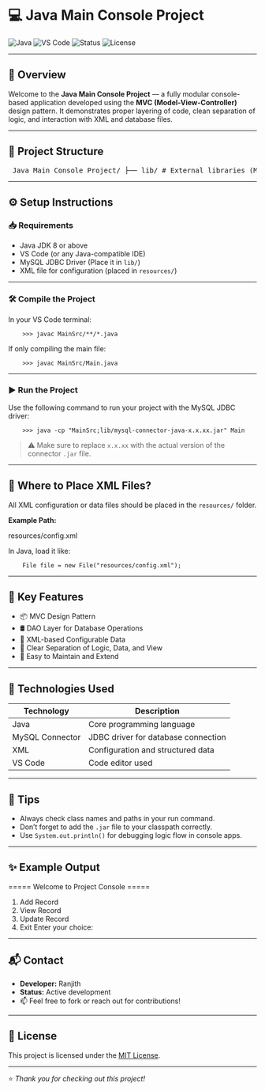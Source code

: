 
# 💻 Java Main Console Project

![Java](https://img.shields.io/badge/Language-Java-orange?style=for-the-badge&logo=java)
![VS Code](https://img.shields.io/badge/IDE-VS%20Code-blue?style=for-the-badge&logo=visualstudiocode)
![Status](https://img.shields.io/badge/Status-In%20Development-yellow?style=for-the-badge)
![License](https://img.shields.io/badge/License-MIT-green?style=for-the-badge)

---

## 📌 Overview

Welcome to the **Java Main Console Project** — a fully modular console-based application developed using the **MVC (Model-View-Controller)** design pattern. It demonstrates proper layering of code, clean separation of logic, and interaction with XML and database files.

---

## 📁 Project Structure


<pre> Java Main Console Project/ ├── lib/ # External libraries (MySQL Connector) ├── MainSrc/ │ ├── Controller/ # Controllers: Handle user actions │ ├── Dao/ # Data access objects for DB communication │ ├── Model/ # Data models │ ├── View/ # User interface/console views │ ├── Main.java # Project entry point │ └── Main.class # Compiled output ├── resources/ # XML files and configs ├── pom.xml # Project object model (for Maven, optional) └── README.md # Project documentation </pre>

---

## ⚙️ Setup Instructions

### 📥 Requirements

- Java JDK 8 or above  
- VS Code (or any Java-compatible IDE)  
- MySQL JDBC Driver (Place it in `lib/`)  
- XML file for configuration (placed in `resources/`)

---

### 🛠️ Compile the Project

In your VS Code terminal:


        >>> javac MainSrc/**/*.java


If only compiling the main file:

        >>> javac MainSrc/Main.java


---

### ▶️ Run the Project

Use the following command to run your project with the MySQL JDBC driver:


        >>> java -cp "MainSrc;lib/mysql-connector-java-x.x.xx.jar" Main


> ⚠️ Make sure to replace `x.x.xx` with the actual version of the connector `.jar` file.

---

## 📂 Where to Place XML Files?

All XML configuration or data files should be placed in the `resources/` folder.

**Example Path:**


resources/config.xml


In Java, load it like:


        File file = new File("resources/config.xml");


---

## 🔑 Key Features

- 📦 MVC Design Pattern  
- 🛢️ DAO Layer for Database Operations  
- 🧾 XML-based Configurable Data  
- 🧠 Clear Separation of Logic, Data, and View  
- 🎯 Easy to Maintain and Extend  

---

## 🧰 Technologies Used

| Technology        | Description                         |
|------------------|-------------------------------------|
| Java             | Core programming language           |
| MySQL Connector  | JDBC driver for database connection |
| XML              | Configuration and structured data   |
| VS Code          | Code editor used                    |

---

## 💬 Tips

- Always check class names and paths in your run command.  
- Don’t forget to add the `.jar` file to your classpath correctly.  
- Use `System.out.println()` for debugging logic flow in console apps.

---

## ✨ Example Output


===== Welcome to Project Console =====
1. Add Record
2. View Record
3. Update Record
4. Exit
Enter your choice:


---

## 📬 Contact

- **Developer:** Ranjith  
- **Status:** Active development  
- 📫 Feel free to fork or reach out for contributions!

---

## 📄 License

This project is licensed under the [MIT License](https://opensource.org/licenses/MIT).

---

⭐ *Thank you for checking out this project!*
